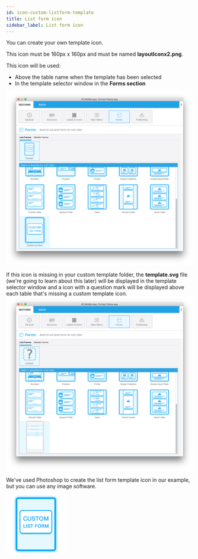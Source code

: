 ```yaml
---
id: icon-custom-listform-template
title: List form icon
sidebar_label: List form icon
---
```


You can create your own template icon. 

This icon must be 160px x 160px and must be named **layoutIconx2.png**.

This icon will be used:
* Above the table name when the template has been selected
* In the template selector window in the **Forms section**

![Custom listform template](assets/custom-listform/custom-listform-template.png)


If this icon is missing in your custom template folder, the **template.svg** file (we're going to learn about this later) will be displayed in the template selector window and a icon with a question mark will be displayed above each table that's missing a custom template icon.
![Missing listform icon custom template](assets/custom-listform/missing-listform-icon-custom-template.png)

We've used Photoshop to create the list form template icon in our example, but you can use any image software.

![Custom listform template icon](assets/custom-listform/custom-list-form-icon.png)
